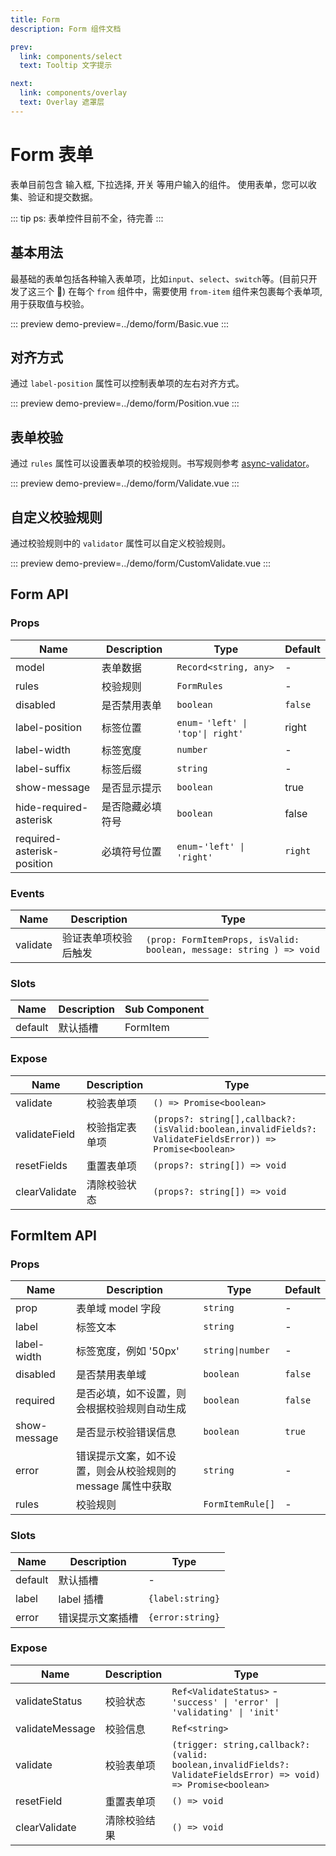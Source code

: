 ```yaml
---
title: Form
description: Form 组件文档

prev:
  link: components/select
  text: Tooltip 文字提示

next: 
  link: components/overlay
  text: Overlay 遮罩层
---
```


# Form 表单

表单目前包含 输入框, 下拉选择, 开关 等用户输入的组件。 使用表单，您可以收集、验证和提交数据。

::: tip
ps: 表单控件目前不全，待完善
:::

## 基本用法

最基础的表单包括各种输入表单项，比如`input`、`select`、`switch`等。(目前只开发了这三个 🤣)
在每个 `from` 组件中，需要使用 `from-item` 组件来包裹每个表单项,用于获取值与校验。

::: preview
demo-preview=../demo/form/Basic.vue
:::

## 对齐方式

通过 `label-position` 属性可以控制表单项的左右对齐方式。

::: preview
demo-preview=../demo/form/Position.vue
:::

## 表单校验

通过 `rules` 属性可以设置表单项的校验规则。书写规则参考 [async-validator](https://github.com/yiminghe/async-validator)。

::: preview
demo-preview=../demo/form/Validate.vue
:::

## 自定义校验规则

通过校验规则中的 `validator` 属性可以自定义校验规则。

::: preview
demo-preview=../demo/form/CustomValidate.vue
:::

## Form API

### Props

| Name                       | Description      | Type                               | Default |
| -------------------------- | ---------------- | ---------------------------------- | ------- |
| model                      | 表单数据         | `Record<string, any>`              | -       |
| rules                      | 校验规则         | `FormRules`                        | -       |
| disabled                   | 是否禁用表单     | `boolean`                          | `false` |
| label-position             | 标签位置         | `enum`- `'left' \| 'top'\| right'` | right   |
| label-width                | 标签宽度         | `number`                           | -       |
| label-suffix               | 标签后缀         | `string`                           | -       |
| show-message               | 是否显示提示     | `boolean`                          | true    |
| hide-required-asterisk     | 是否隐藏必填符号 | `boolean`                          | false   |
| required-asterisk-position | 必填符号位置     | `enum`-`'left' \| 'right'`         | `right` |

### Events

| Name     | Description          | Type                                                                |
| -------- | -------------------- | ------------------------------------------------------------------- |
| validate | 验证表单项校验后触发 | `(prop: FormItemProps, isValid: boolean, message: string ) => void` |

### Slots

| Name    | Description | Sub Component |
| ------- | ----------- | ------------- |
| default | 默认插槽    | FormItem      |

### Expose

| Name          | Description    | Type                                                                                                     |
| ------------- | -------------- | -------------------------------------------------------------------------------------------------------- |
| validate      | 校验表单项     | `() => Promise<boolean>`                                                                                 |
| validateField | 校验指定表单项 | `(props?: string[],callback?:(isValid:boolean,invalidFields?: ValidateFieldsError)) => Promise<boolean>` |
| resetFields   | 重置表单项     | `(props?: string[]) => void`                                                                             |
| clearValidate | 清除校验状态   | `(props?: string[]) => void`                                                                             |

## FormItem API

### Props

| Name         | Description                                                 | Type             | Default |
| ------------ | ----------------------------------------------------------- | ---------------- | ------- |
| prop         | 表单域 model 字段                                           | `string`         | -       |
| label        | 标签文本                                                    | `string`         | -       |
| label-width  | 标签宽度，例如 '50px'                                       | `string\|number` | -       |
| disabled     | 是否禁用表单域                                              | `boolean`        | `false` |
| required     | 是否必填，如不设置，则会根据校验规则自动生成                | `boolean`        | `false` |
| show-message | 是否显示校验错误信息                                        | `boolean`        | `true`  |
| error        | 错误提示文案，如不设置，则会从校验规则的 message 属性中获取 | `string`         | -       |
| rules        | 校验规则                                                    | `FormItemRule[]` | -       |

### Slots

| Name    | Description      | Type             |
| ------- | ---------------- | ---------------- |
| default | 默认插槽         | -                |
| label   | label 插槽       | `{label:string}` |
| error   | 错误提示文案插槽 | `{error:string}` |

### Expose

| Name            | Description  | Type                                                                                                            |
| --------------- | ------------ | --------------------------------------------------------------------------------------------------------------- |
| validateStatus  | 校验状态     | `Ref<ValidateStatus>` - `'success' \| 'error' \| 'validating' \| 'init'`                                        |
| validateMessage | 校验信息     | `Ref<string>`                                                                                                   |
| validate        | 校验表单项   | `(trigger: string,callback?: (valid: boolean,invalidFields?: ValidateFieldsError) => void) => Promise<boolean>` |
| resetField      | 重置表单项   | `() => void`                                                                                                    |
| clearValidate   | 清除校验结果 | `() => void`                                                                                                    |
